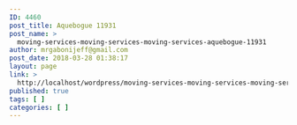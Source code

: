 ```yaml
---
ID: 4460
post_title: Aquebogue 11931
post_name: >
  moving-services-moving-services-moving-services-aquebogue-11931
author: mrgabonijeff@gmail.com
post_date: 2018-03-28 01:38:17
layout: page
link: >
  http://localhost/wordpress/moving-services-moving-services-moving-services-aquebogue-11931/
published: true
tags: [ ]
categories: [ ]
---
```

